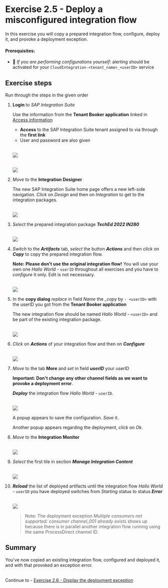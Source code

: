 # Exercise 2.5 - Deploy a misconfigured integration flow

In this exercise you will copy a prepared integration flow, configure, deploy it, and provoke a deployment exception.

#### Prerequisites:

- :construction_worker: *If you are performing configurations yourself*: alerting should be activated for your `CloudIntegration-<tenant_name>_<userID>` service

## Exercise steps

Run through the steps in the given order

1. **Login** to *SAP Integration Suite* 

    Use the information from the **Tenant Booker application** linked in [Access information](/exercises/ex0/ex02/) 
    
    - **Access** to the SAP Integration Suite tenant assigned to via through the **first link**
    - User and password are also given
    
    <br>![](/exercises/ex2/images/Login.png)
    
  
    <br>![](/exercises/ex2/images/SuiteLoginInfo.png) 

2. *Move* to the **Integration Designer** 

    The new SAP Integration Suite home page offers a new left-side navigation. *Click* on *Design* and then on *Integration* to get to the integration packages. 
    
    <br>![](/exercises/ex2/images/SuiteMoveDesigner.png)
    
3. *Select* the prepared integration package ***TechEd 2022 IN280***

    <br>![](/exercises/ex2/images/SuiteDesignerSelectPackage.png)
    
4. *Switch* to the ***Artifacts*** tab, *select* the button ***Actions*** and then *click* on ***Copy*** to copy the prepared integration flow.
    
    **Note:** **Please don't use the original integration flow!** You will use your own one *Hallo World -* `userID` throughout all exercises and you have to *configure* it only. Edit is not necesssary.

    <br>![](/exercises/ex2/images/SuiteArtifactsActionsCopy.png)
  
5. In the **copy dialog** *replace* in field *Name* the *_copy*  by `- <userID>` with the userID you got from the **Tenant Booker application**

    The new integration flow should be named *Hallo World -* `<userID>` and be part of the existing integration package.

    <br>![](/exercises/ex2/images/SuiteDesignerCopyFlow.png)

6. *Click* on ***Actions*** of your integration flow and then on ***Configure***

    <br>![](/exercises/ex2/images/SuiteArtifactsActionsConfigure.png)
    
7. *Move* to the tab **More** and *set* in field ***userID*** your userID 
    
    **Important: Don't change any other channel fields as we want to provoke a deployment error**.
    
    ***Deploy*** the integration flow *Hallo World -* `userID`.
    
    <br>![](/exercises/ex2/images/SuiteDesignerConfigureUser.png)
    
    A popup appears to save the configuration. *Save* it.
    
    Another popup appears regarding the deployment, *click* on *Ok*.

8. *Move* to the **Integration Monitor** 

    <br>![](/exercises/ex2/images/SuiteMoveMonitor.png)

9. *Select* the first tile in section ***Manage Integration Content***

    <br>![](/exercises/ex2/images/SuiteMonitorMoveToContent.png)

10. ***Reload*** the list of deployed artifacts until the integration flow *Hallo World -* `userID` you have deployed switches from *Starting* status to status ***Error***

    <br>![](/exercises/ex2/images/SuiteMPLConsumer001ExistsAlready.png)

    >
    > Note: The deployment exception *Multiple consumers not supported: consumer channel_001 already exists* shows up because there is in parallel another integration flow running using the same ProcessDirect channel ID. 
    > 

## Summary

You've now copied an existing integration flow, configured and deployed it, and with that provoked an exception error. 

<br>Continue to - [Exercise 2.6 - Display the deployment exception](/exercises/ex2/ex26/readme.md)



















